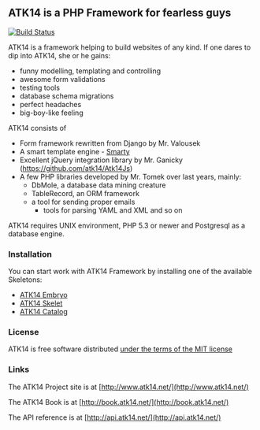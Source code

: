ATK14 is a PHP Framework for fearless guys
------------------------------------------

[![Build Status](https://travis-ci.org/atk14/Atk14.svg?branch=master)](https://travis-ci.org/atk14/Atk14)

ATK14 is a framework helping to build websites of any kind. If one dares to dip into ATK14, she or he gains:

* funny modelling, templating and controlling
* awesome form validations
* testing tools
* database schema migrations
* perfect headaches
* big-boy-like feeling

ATK14 consists of

* Form framework rewritten from Django by Mr. Valousek
* A smart template engine - [Smarty](http://www.smarty.net/)
* Excellent jQuery integration library by Mr. Ganicky (https://github.com/atk14/Atk14Js)
* A few PHP libraries developed by Mr. Tomek over last years, mainly:
  * DbMole, a database data mining creature
  * TableRecord, an ORM framework
  * a tool for sending proper emails
	* tools for parsing YAML and XML and so on

ATK14 requires UNIX environment, PHP 5.3 or newer and Postgresql as a database engine.

### Installation

You can start work with ATK14 Framework by installing one of the available Skeletons:

* [ATK14 Embryo](https://github.com/atk14/Atk14Embryo)
* [ATK14 Skelet](https://github.com/atk14/Atk14Skelet)
* [ATK14 Catalog](https://github.com/atk14/Atk14Catalog)

### License

ATK14 is free software distributed [under the terms of the MIT license](http://www.opensource.org/licenses/mit-license)

### Links

The ATK14 Project site is at [http://www.atk14.net/](http://www.atk14.net/)

The ATK14 Book is at [http://book.atk14.net/](http://book.atk14.net/)

The API reference is at [http://api.atk14.net/](http://api.atk14.net/)
